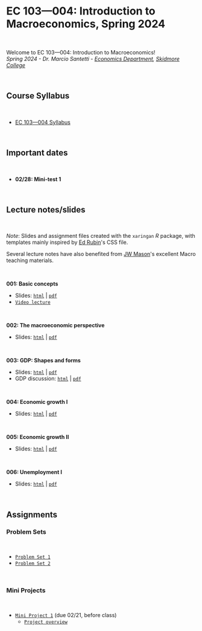 # EC 103&mdash;004: Introduction to Macroeconomics, Spring 2024

<br>

Welcome to EC 103&mdash;004: Introduction to Macroeconomics!<br>
*Spring 2024 - Dr. Marcio Santetti - [Economics Department](https://www.skidmore.edu/economics/), [Skidmore College](https://www.skidmore.edu/)*

<br>

## Course Syllabus

<br>

  - [EC 103&mdash;004 Syllabus](https://raw.githack.com/marciosantetti/ec103-sp24/main/syllabus/ec103-syllabus-sp24.pdf)


<br>

## Important dates

<br>

- **02/28: Mini-test 1**

<br>

## Lecture notes/slides

<br>

*Note*: Slides and assignment files created with the `xaringan` *R* package, with templates mainly inspired by [Ed Rubin](https://github.com/edrubin)'s CSS file.

Several lecture notes have also benefited from [JW Mason](http://jwmason.org/)'s excellent Macro teaching materials.

<br>

**001: Basic concepts**

  - Slides: [`html`](https://raw.githack.com/marciosantetti/ec103-sp24/main/lectures/001-basic-concepts/001-basic-concepts.html) | [`pdf`](https://raw.githack.com/marciosantetti/ec103-sp24/main/lectures/001-basic-concepts/001-basic-concepts.pdf)
  - [`Video lecture`](https://youtu.be/wfetuuCIa28)

<br>

**002: The macroeconomic perspective**

  - Slides: [`html`](https://raw.githack.com/marciosantetti/ec103-sp24/main/lectures/002-macro-perspective/002-macro-perspective.html) | [`pdf`](https://raw.githack.com/marciosantetti/ec103-sp24/main/lectures/002-macro-perspective/002-macro-perspective.pdf)

<br>

**003: GDP: Shapes and forms**

   - Slides: [`html`](https://raw.githack.com/marciosantetti/ec103-sp24/main/lectures/002-macro-perspective/003-gdp.html) | [`pdf`](https://raw.githack.com/marciosantetti/ec103-sp24/main/lectures/002-macro-perspective/003-gdp.pdf)
   - GDP discussion: [`html`](https://raw.githack.com/marciosantetti/ec103-sp24/main/lectures/002-macro-perspective/003-gdp-discussion.html) | [`pdf`](https://raw.githack.com/marciosantetti/ec103-sp24/main/lectures/002-macro-perspective/003-gdp-discussion.pdf)


<br>

**004: Economic growth I**

  - Slides: [`html`](https://raw.githack.com/marciosantetti/ec103-sp24/main/lectures/003-growth/003-growth.html) | [`pdf`](https://raw.githack.com/marciosantetti/ec103-sp24/main/lectures/003-growth/003-growth.pdf)

<br>

**005: Economic growth II**

  - Slides: [`html`](https://raw.githack.com/marciosantetti/ec103-sp24/main/lectures/003-growth/004-growth-2.html) | [`pdf`](https://raw.githack.com/marciosantetti/ec103-sp24/main/lectures/003-growth/004-growth-2.pdf)

<br>

**006: Unemployment I**

  - Slides: [`html`](https://raw.githack.com/marciosantetti/ec103-sp24/main/lectures/005-unemp/005-unemployment.html) | [`pdf`](https://raw.githack.com/marciosantetti/ec103-sp24/main/lectures/005-unemp/005-unemployment.pdf)

<br>

## Assignments

### Problem Sets

<br>

  - [`Problem Set 1`](https://raw.githack.com/marciosantetti/ec103-sp24/main/problem-sets/ps1/ps1-ec103-sp24.pdf)
  - [`Problem Set 2`](https://raw.githack.com/marciosantetti/ec103-sp24/main/problem-sets/ps2/ps2-ec103-sp24.pdf)

<br>

### Mini Projects

<br>

  - [`Mini Project 1`](https://raw.githack.com/marciosantetti/ec103-sp24/main/mini-projects/mp1-sp24.pdf) (due 02/21, before class)
      - [`Project overview`](https://youtu.be/8qb5Q0VXXeI)
